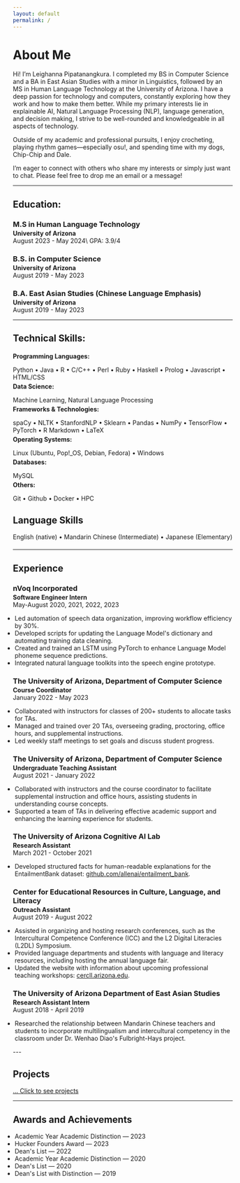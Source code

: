 ```yaml
---
layout: default
permalink: /
---
```


# About Me

Hi! I’m Leighanna Pipatanangkura. I completed my BS in Computer Science and a BA in East Asian Studies with a minor in Linguistics, followed by an MS in Human Language Technology at the University of Arizona. I have a deep passion for technology and computers, constantly exploring how they work and how to make them better. While my primary interests lie in explainable AI, Natural Language Processing (NLP), language generation, and decision making, I strive to be well-rounded and knowledgeable in all aspects of technology.

Outside of my academic and professional pursuits, I enjoy crocheting, playing rhythm games—especially osu!, and spending time with my dogs, Chip-Chip and Dale.

I’m eager to connect with others who share my interests or simply just want to chat. Please feel free to drop me an email or a message!

---

## Education:

<h3 style="margin-bottom:2px;">M.S in Human Language Technology</h3>
<h4 style="margin:0;">University of Arizona</h4>
August 2023 - May 2024\
GPA: 3.9/4

<h3 style="margin-bottom:2px;">B.S. in Computer Science</h3>
<h4 style="margin:0;">University of Arizona</h4>
August 2019 - May 2023

<h3 style="margin-bottom:2px;">B.A. East Asian Studies (Chinese Language Emphasis)</h3>
<h4 style="margin:0;">University of Arizona</h4>
August 2019 - May 2023

---

## Technical Skills:

<h4 style="margin-bottom:2px;">Programming Languages:</h4>
<p style="margin-bottom:4px;">Python &#x2022; Java &#x2022; R &#x2022; C/C++ &#x2022; Perl &#x2022; Ruby &#x2022; Haskell &#x2022; Prolog &#x2022; Javascript &#x2022; HTML/CSS</p>

<h4 style="margin-bottom:2px; margin-top:2px;">Data Science:</h4>
<p style="margin-bottom:4px;">Machine Learning, Natural Language Processing</p>

<h4 style="margin-bottom:2px; margin-top:2px;">Frameworks & Technologies:</h4>
<p style="margin-bottom:4px;">spaCy &#x2022; NLTK &#x2022; StanfordNLP &#x2022; Sklearn &#x2022; Pandas &#x2022; NumPy &#x2022; TensorFlow &#x2022; PyTorch &#x2022; R Markdown &#x2022; LaTeX</p>

<h4 style="margin-bottom:2px; margin-top:2px;">Operating Systems:</h4>
<p style="margin-bottom:4px;">Linux (Ubuntu, Pop!_OS, Debian, Fedora) &#x2022; Windows</p>

<h4 style="margin-bottom:2px; margin-top:2px;">Databases:</h4>
<p style="margin-bottom:4px;">MySQL</p>

<h4 style="margin-bottom:2px; margin-top:2px;">Others:</h4>
<p style="margin-bottom:20px;">Git &#x2022; Github &#x2022; Docker &#x2022; HPC</p>

## Language Skills 
<p style="margin-bottom:20px;">English (native) &#x2022; Mandarin Chinese (Intermediate) &#x2022; Japanese (Elementary)</p>

---

## Experience

<h3 style="margin-bottom:2px;">nVoq Incorporated</h3>
<p style="margin:0;"><b>Software Engineer Intern</b><br>
May-August 2020, 2021, 2022, 2023</p>
<ul style="margin-left: -1.4em;">
  <li>Led automation of speech data organization, improving workflow efficiency by 30%.</li>
  <li>Developed scripts for updating the Language Model's dictionary and automating training data cleaning.</li>
  <li>Created and trained an LSTM using PyTorch to enhance Language Model phoneme sequence predictions.</li>
  <li>Integrated natural language toolkits into the speech engine prototype.</li>
</ul>

<h3 style="margin-bottom:2px;">The University of Arizona, Department of Computer Science</h3>
<p style="margin:0;"><b>Course Coordinator</b><br>
January 2022 - May 2023</p>
<ul style="margin-left: -1.4em;">
  <li>Collaborated with instructors for classes of 200+ students to allocate tasks for TAs.</li>
  <li>Managed and trained over 20 TAs, overseeing grading, proctoring, office hours, and supplemental instructions.</li>
  <li>Led weekly staff meetings to set goals and discuss student progress.</li>
</ul>

<h3 style="margin-bottom:2px;">The University of Arizona, Department of Computer Science</h3>
<p style="margin:0;"><b>Undergraduate Teaching Assistant</b><br>
August 2021 - January 2022</p>
<ul style="margin-left: -1.4em;">
  <li>Collaborated with instructors and the course coordinator to facilitate supplemental instruction and office hours, assisting students in understanding course concepts.</li>
  <li>Supported a team of TAs in delivering effective academic support and enhancing the learning experience for students.</li>
</ul>

<h3 style="margin-bottom:2px;">The University of Arizona Cognitive AI Lab</h3>
<p style="margin:0;"><b>Research Assistant</b><br>
March 2021 - October 2021</p>
<ul style="margin-left: -1.4em;">
  <li>Developed structured facts for human-readable explanations for the EntailmentBank dataset: <a href="https://github.com/allenai/entailment_bank">github.com/allenai/entailment_bank</a>.</li>
</ul>

<h3 style="margin-bottom:2px;">Center for Educational Resources in Culture, Language, and Literacy</h3>
<p style="margin:0;"><b>Outreach Assistant</b><br>
August 2019 - August 2022</p>
<ul style="margin-left: -1.4em;">
  <li>Assisted in organizing and hosting research conferences, such as the Intercultural Competence Conference (ICC) and the L2 Digital Literacies (L2DL) Symposium.</li>
  <li>Provided language departments and students with language and literacy resources, including hosting the annual language fair.</li>
  <li>Updated the website with information about upcoming professional teaching workshops: <a href="https://cercll.arizona.edu">cercll.arizona.edu</a>.</li>
</ul>

<h3 style="margin-bottom:2px;">The University of Arizona Department of East Asian Studies</h3>
<p style="margin:0;"><b>Research Assistant Intern</b><br>
August 2018 - April 2019</p>
<ul style="margin-left: -1.4em;">
  <li>Researched the relationship between Mandarin Chinese teachers and students to incorporate multilingualism and intercultural competency in the classroom under Dr. Wenhao Diao's Fulbright-Hays project.</li>
</ul>
---

## Projects

[... Click to see projects](./projects)

---

## Awards and Achievements 

<ul style="margin-left: -1.4em;">
  <li>Academic Year Academic Distinction &#8212; 2023</li>
  <li>Hucker Founders Award &#8212; 2023</li>
  <li>Dean's List &#8212; 2022</li>
  <li>Academic Year Academic Distinction &#8212; 2020</li>
  <li>Dean's List &#8212; 2020</li>
  <li>Dean's List with Distinction &#8212; 2019</li>
</ul>